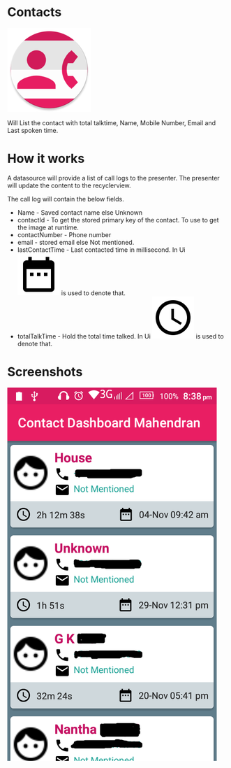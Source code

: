 # Contacts
<img src="https://github.com/Mahendran-Sakkarai/contacts-dashboard/raw/master/app/src/main/res/mipmap-xxxhdpi/ic_launcher.png"/>

Will List the contact with total talktime, Name, Mobile Number, Email and Last spoken time.

# How it works
A datasource will provide a list of call logs to the presenter. The presenter will update the content to the recyclerview.

The call log will contain the below fields.
* Name - Saved contact name else Unknown
* contactId - To get the stored primary key of the contact. To use to get the image at runtime.
* contactNumber - Phone number
* email - stored email else Not mentioned.
* lastContactTime - Last contacted time in millisecond. In Ui <img src="https://github.com/Mahendran-Sakkarai/contacts-dashboard/raw/master/app/src/main/res/drawable-xxxhdpi/ic_date_range_black_24dp.png"/> is used to denote that.
* totalTalkTime - Hold the total time talked. In Ui <img src="https://github.com/Mahendran-Sakkarai/contacts-dashboard/raw/master/app/src/main/res/drawable-xxxhdpi/ic_access_time_black_24dp.png"/> is used to denote that.

# Screenshots
<img src="https://github.com/Mahendran-Sakkarai/contacts-dashboard/raw/master/screenshots/screen_1.png"/>
